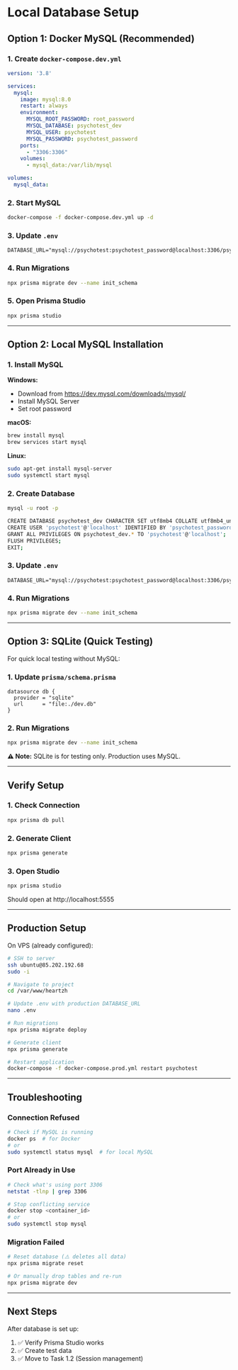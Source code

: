 # Local Database Setup

## Option 1: Docker MySQL (Recommended)

### 1. Create `docker-compose.dev.yml`

```yaml
version: '3.8'

services:
  mysql:
    image: mysql:8.0
    restart: always
    environment:
      MYSQL_ROOT_PASSWORD: root_password
      MYSQL_DATABASE: psychotest_dev
      MYSQL_USER: psychotest
      MYSQL_PASSWORD: psychotest_password
    ports:
      - "3306:3306"
    volumes:
      - mysql_data:/var/lib/mysql

volumes:
  mysql_data:
```

### 2. Start MySQL

```bash
docker-compose -f docker-compose.dev.yml up -d
```

### 3. Update `.env`

```env
DATABASE_URL="mysql://psychotest:psychotest_password@localhost:3306/psychotest_dev"
```

### 4. Run Migrations

```bash
npx prisma migrate dev --name init_schema
```

### 5. Open Prisma Studio

```bash
npx prisma studio
```

---

## Option 2: Local MySQL Installation

### 1. Install MySQL

**Windows:**
- Download from https://dev.mysql.com/downloads/mysql/
- Install MySQL Server
- Set root password

**macOS:**
```bash
brew install mysql
brew services start mysql
```

**Linux:**
```bash
sudo apt-get install mysql-server
sudo systemctl start mysql
```

### 2. Create Database

```bash
mysql -u root -p

CREATE DATABASE psychotest_dev CHARACTER SET utf8mb4 COLLATE utf8mb4_unicode_ci;
CREATE USER 'psychotest'@'localhost' IDENTIFIED BY 'psychotest_password';
GRANT ALL PRIVILEGES ON psychotest_dev.* TO 'psychotest'@'localhost';
FLUSH PRIVILEGES;
EXIT;
```

### 3. Update `.env`

```env
DATABASE_URL="mysql://psychotest:psychotest_password@localhost:3306/psychotest_dev"
```

### 4. Run Migrations

```bash
npx prisma migrate dev --name init_schema
```

---

## Option 3: SQLite (Quick Testing)

For quick local testing without MySQL:

### 1. Update `prisma/schema.prisma`

```prisma
datasource db {
  provider = "sqlite"
  url      = "file:./dev.db"
}
```

### 2. Run Migrations

```bash
npx prisma migrate dev --name init_schema
```

**⚠️ Note:** SQLite is for testing only. Production uses MySQL.

---

## Verify Setup

### 1. Check Connection

```bash
npx prisma db pull
```

### 2. Generate Client

```bash
npx prisma generate
```

### 3. Open Studio

```bash
npx prisma studio
```

Should open at http://localhost:5555

---

## Production Setup

On VPS (already configured):

```bash
# SSH to server
ssh ubuntu@85.202.192.68
sudo -i

# Navigate to project
cd /var/www/heartzh

# Update .env with production DATABASE_URL
nano .env

# Run migrations
npx prisma migrate deploy

# Generate client
npx prisma generate

# Restart application
docker-compose -f docker-compose.prod.yml restart psychotest
```

---

## Troubleshooting

### Connection Refused

```bash
# Check if MySQL is running
docker ps  # for Docker
# or
sudo systemctl status mysql  # for local MySQL
```

### Port Already in Use

```bash
# Check what's using port 3306
netstat -tlnp | grep 3306

# Stop conflicting service
docker stop <container_id>
# or
sudo systemctl stop mysql
```

### Migration Failed

```bash
# Reset database (⚠️ deletes all data)
npx prisma migrate reset

# Or manually drop tables and re-run
npx prisma migrate dev
```

---

## Next Steps

After database is set up:

1. ✅ Verify Prisma Studio works
2. ✅ Create test data
3. ✅ Move to Task 1.2 (Session management)

